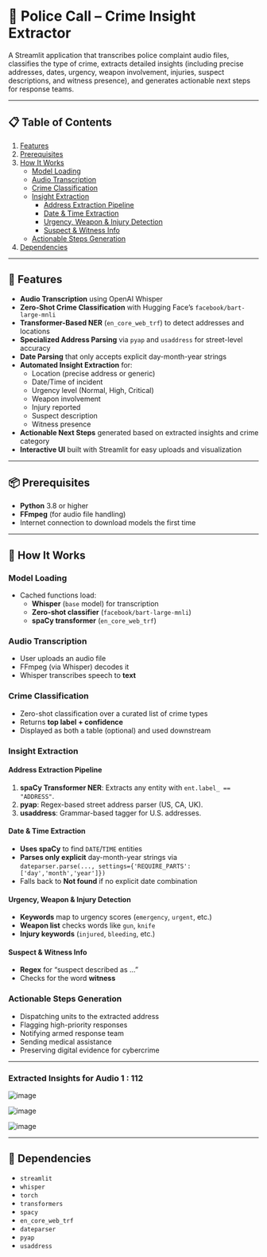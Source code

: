 # 🚨 Police Call – Crime Insight Extractor

A Streamlit application that transcribes police complaint audio files, classifies the type of crime, extracts detailed insights (including precise addresses, dates, urgency, weapon involvement, injuries, suspect descriptions, and witness presence), and generates actionable next steps for response teams.

---

## 📋 Table of Contents

1. [Features](#features)  
2. [Prerequisites](#prerequisites)  
3. [How It Works](#how-it-works)  
   - [Model Loading](#model-loading)  
   - [Audio Transcription](#audio-transcription)  
   - [Crime Classification](#crime-classification)  
   - [Insight Extraction](#insight-extraction)  
     - [Address Extraction Pipeline](#address-extraction-pipeline)  
     - [Date & Time Extraction](#date--time-extraction)  
     - [Urgency, Weapon & Injury Detection](#urgency-weapon--injury-detection)  
     - [Suspect & Witness Info](#suspect--witness-info)  
   - [Actionable Steps Generation](#actionable-steps-generation)  
4. [Dependencies](#dependencies)  


---

## 🔑 Features

- **Audio Transcription** using OpenAI Whisper  
- **Zero-Shot Crime Classification** with Hugging Face’s `facebook/bart-large-mnli`  
- **Transformer-Based NER** (`en_core_web_trf`) to detect addresses and locations  
- **Specialized Address Parsing** via `pyap` and `usaddress` for street-level accuracy  
- **Date Parsing** that only accepts explicit day-month-year strings  
- **Automated Insight Extraction** for:  
  - Location (precise address or generic)  
  - Date/Time of incident  
  - Urgency level (Normal, High, Critical)  
  - Weapon involvement  
  - Injury reported  
  - Suspect description  
  - Witness presence  
- **Actionable Next Steps** generated based on extracted insights and crime category  
- **Interactive UI** built with Streamlit for easy uploads and visualization  

---

## 📦 Prerequisites

- **Python** 3.8 or higher  
- **FFmpeg** (for audio file handling)  
- Internet connection to download models the first time  

---

## 🧠 How It Works

### Model Loading
- Cached functions load:  
  - **Whisper** (`base` model) for transcription  
  - **Zero-shot classifier** (`facebook/bart-large-mnli`)  
  - **spaCy transformer** (`en_core_web_trf`)  

### Audio Transcription
- User uploads an audio file  
- FFmpeg (via Whisper) decodes it  
- Whisper transcribes speech to **text**  

### Crime Classification
- Zero-shot classification over a curated list of crime types  
- Returns **top label + confidence**  
- Displayed as both a table (optional) and used downstream  

### Insight Extraction

#### Address Extraction Pipeline
1. **spaCy Transformer NER**: Extracts any entity with `ent.label_ == "ADDRESS"`.  
2. **pyap**: Regex-based street address parser (US, CA, UK).  
3. **usaddress**: Grammar-based tagger for U.S. addresses.  

#### Date & Time Extraction
- **Uses spaCy** to find `DATE`/`TIME` entities  
- **Parses only explicit** day-month-year strings via  
  `dateparser.parse(..., settings={'REQUIRE_PARTS':['day','month','year']})`  
- Falls back to **Not found** if no explicit date combination  

#### Urgency, Weapon & Injury Detection
- **Keywords** map to urgency scores (`emergency`, `urgent`, etc.)  
- **Weapon list** checks words like `gun`, `knife`  
- **Injury keywords** (`injured`, `bleeding`, etc.)  

#### Suspect & Witness Info
- **Regex** for “suspect described as …”  
- Checks for the word **witness**  

### Actionable Steps Generation
- Dispatching units to the extracted address  
- Flagging high-priority responses  
- Notifying armed response team  
- Sending medical assistance  
- Preserving digital evidence for cybercrime  

---

### Extracted Insights for Audio 1 : 112

![image](https://github.com/user-attachments/assets/8295d38a-66c5-44b8-9b1d-d360c33b2aaf)

![image](https://github.com/user-attachments/assets/5473e0ce-6e51-448c-b4ae-15a89f959908)

![image](https://github.com/user-attachments/assets/82a3f825-d63f-4fd8-b1ac-3639e8697dee)



---

## 📜 Dependencies
- `streamlit`  
- `whisper`  
- `torch`  
- `transformers`  
- `spacy`  
- `en_core_web_trf`  
- `dateparser`  
- `pyap`  
- `usaddress`  

